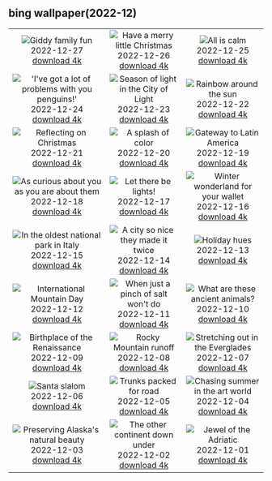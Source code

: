 ## bing wallpaper(2022-12)

|  |  |  |
| :----: | :----: | :----: |
| ![Giddy family fun](https://cn.bing.com/th?id=OHR.BeverleyWestwood_EN-CN2008531462_UHD.jpg&pid=hp&w=384&h=216&rs=1&c=4) <br/>2022-12-27 [download 4k](https://cn.bing.com/th?id=OHR.BeverleyWestwood_EN-CN2008531462_UHD.jpg)| ![Have a merry little Christmas](https://cn.bing.com/th?id=OHR.ChristmasSouvenir_EN-CN1876621947_UHD.jpg&pid=hp&w=384&h=216&rs=1&c=4) <br/>2022-12-26 [download 4k](https://cn.bing.com/th?id=OHR.ChristmasSouvenir_EN-CN1876621947_UHD.jpg)| ![All is calm](https://cn.bing.com/th?id=OHR.AmalgaTree_EN-CN1501740369_UHD.jpg&pid=hp&w=384&h=216&rs=1&c=4) <br/>2022-12-25 [download 4k](https://cn.bing.com/th?id=OHR.AmalgaTree_EN-CN1501740369_UHD.jpg)|
| !['I've got a lot of problems with you penguins!'](https://cn.bing.com/th?id=OHR.GentooGrievances_EN-CN1225109239_UHD.jpg&pid=hp&w=384&h=216&rs=1&c=4) <br/>2022-12-24 [download 4k](https://cn.bing.com/th?id=OHR.GentooGrievances_EN-CN1225109239_UHD.jpg)| ![Season of light in the City of Light](https://cn.bing.com/th?id=OHR.TreeGaleriesLafayette_EN-CN1043890788_UHD.jpg&pid=hp&w=384&h=216&rs=1&c=4) <br/>2022-12-23 [download 4k](https://cn.bing.com/th?id=OHR.TreeGaleriesLafayette_EN-CN1043890788_UHD.jpg)| ![Rainbow around the sun](https://cn.bing.com/th?id=OHR.SolarHalo_EN-CN0720697284_UHD.jpg&pid=hp&w=384&h=216&rs=1&c=4) <br/>2022-12-22 [download 4k](https://cn.bing.com/th?id=OHR.SolarHalo_EN-CN0720697284_UHD.jpg)|
| ![Reflecting on Christmas](https://cn.bing.com/th?id=OHR.PalaceBelvedere_EN-CN0589477206_UHD.jpg&pid=hp&w=384&h=216&rs=1&c=4) <br/>2022-12-21 [download 4k](https://cn.bing.com/th?id=OHR.PalaceBelvedere_EN-CN0589477206_UHD.jpg)| ![A splash of color](https://cn.bing.com/th?id=OHR.WinterberryBush_EN-CN0412378334_UHD.jpg&pid=hp&w=384&h=216&rs=1&c=4) <br/>2022-12-20 [download 4k](https://cn.bing.com/th?id=OHR.WinterberryBush_EN-CN0412378334_UHD.jpg)| ![Gateway to Latin America](https://cn.bing.com/th?id=OHR.SouthBeach_EN-CN0294379909_UHD.jpg&pid=hp&w=384&h=216&rs=1&c=4) <br/>2022-12-19 [download 4k](https://cn.bing.com/th?id=OHR.SouthBeach_EN-CN0294379909_UHD.jpg)|
| ![As curious about you as you are about them](https://cn.bing.com/th?id=OHR.GlacierGoats_EN-CN0209668440_UHD.jpg&pid=hp&w=384&h=216&rs=1&c=4) <br/>2022-12-18 [download 4k](https://cn.bing.com/th?id=OHR.GlacierGoats_EN-CN0209668440_UHD.jpg)| ![Let there be lights!](https://cn.bing.com/th?id=OHR.AtlantaLights_EN-CN0101975802_UHD.jpg&pid=hp&w=384&h=216&rs=1&c=4) <br/>2022-12-17 [download 4k](https://cn.bing.com/th?id=OHR.AtlantaLights_EN-CN0101975802_UHD.jpg)| ![Winter wonderland for your wallet](https://cn.bing.com/th?id=OHR.Borovets_EN-CN9303407645_UHD.jpg&pid=hp&w=384&h=216&rs=1&c=4) <br/>2022-12-16 [download 4k](https://cn.bing.com/th?id=OHR.Borovets_EN-CN9303407645_UHD.jpg)|
| ![In the oldest national park in Italy](https://cn.bing.com/th?id=OHR.GranParadiso100th_EN-CN9210952702_UHD.jpg&pid=hp&w=384&h=216&rs=1&c=4) <br/>2022-12-15 [download 4k](https://cn.bing.com/th?id=OHR.GranParadiso100th_EN-CN9210952702_UHD.jpg)| ![A city so nice they made it twice](https://cn.bing.com/th?id=OHR.InstagramHallstatt_EN-CN8858170123_UHD.jpg&pid=hp&w=384&h=216&rs=1&c=4) <br/>2022-12-14 [download 4k](https://cn.bing.com/th?id=OHR.InstagramHallstatt_EN-CN8858170123_UHD.jpg)| ![Holiday hues](https://cn.bing.com/th?id=OHR.PoinsettiaDay_EN-CN8727436237_UHD.jpg&pid=hp&w=384&h=216&rs=1&c=4) <br/>2022-12-13 [download 4k](https://cn.bing.com/th?id=OHR.PoinsettiaDay_EN-CN8727436237_UHD.jpg)|
| ![International Mountain Day](https://cn.bing.com/th?id=OHR.BuchsteinRossstein_EN-CN8442733056_UHD.jpg&pid=hp&w=384&h=216&rs=1&c=4) <br/>2022-12-12 [download 4k](https://cn.bing.com/th?id=OHR.BuchsteinRossstein_EN-CN8442733056_UHD.jpg)| ![When just a pinch of salt won't do](https://cn.bing.com/th?id=OHR.SaltDesert_EN-CN8094920334_UHD.jpg&pid=hp&w=384&h=216&rs=1&c=4) <br/>2022-12-11 [download 4k](https://cn.bing.com/th?id=OHR.SaltDesert_EN-CN8094920334_UHD.jpg)| ![What are these ancient animals?](https://cn.bing.com/th?id=OHR.NorwayMuskox_EN-CN7806818932_UHD.jpg&pid=hp&w=384&h=216&rs=1&c=4) <br/>2022-12-10 [download 4k](https://cn.bing.com/th?id=OHR.NorwayMuskox_EN-CN7806818932_UHD.jpg)|
| ![Birthplace of the Renaissance](https://cn.bing.com/th?id=OHR.FlorenceAerial_EN-CN7618762067_UHD.jpg&pid=hp&w=384&h=216&rs=1&c=4) <br/>2022-12-09 [download 4k](https://cn.bing.com/th?id=OHR.FlorenceAerial_EN-CN7618762067_UHD.jpg)| ![Rocky Mountain runoff](https://cn.bing.com/th?id=OHR.TangleCreekFalls_EN-CN7426691565_UHD.jpg&pid=hp&w=384&h=216&rs=1&c=4) <br/>2022-12-08 [download 4k](https://cn.bing.com/th?id=OHR.TangleCreekFalls_EN-CN7426691565_UHD.jpg)| ![Stretching out in the Everglades](https://cn.bing.com/th?id=OHR.GreatEgret_EN-CN7304368615_UHD.jpg&pid=hp&w=384&h=216&rs=1&c=4) <br/>2022-12-07 [download 4k](https://cn.bing.com/th?id=OHR.GreatEgret_EN-CN7304368615_UHD.jpg)|
| ![Santa slalom](https://cn.bing.com/th?id=OHR.StNick_EN-CN7143468951_UHD.jpg&pid=hp&w=384&h=216&rs=1&c=4) <br/>2022-12-06 [download 4k](https://cn.bing.com/th?id=OHR.StNick_EN-CN7143468951_UHD.jpg)| ![Trunks packed for road](https://cn.bing.com/th?id=OHR.KilimanjaroElephants_EN-CN6957582255_UHD.jpg&pid=hp&w=384&h=216&rs=1&c=4) <br/>2022-12-05 [download 4k](https://cn.bing.com/th?id=OHR.KilimanjaroElephants_EN-CN6957582255_UHD.jpg)| ![Chasing summer in the art world](https://cn.bing.com/th?id=OHR.MiamiDT_EN-CN6839349899_UHD.jpg&pid=hp&w=384&h=216&rs=1&c=4) <br/>2022-12-04 [download 4k](https://cn.bing.com/th?id=OHR.MiamiDT_EN-CN6839349899_UHD.jpg)|
| ![Preserving Alaska's natural beauty](https://cn.bing.com/th?id=OHR.BraidedRiverDelta_EN-CN6729858850_UHD.jpg&pid=hp&w=384&h=216&rs=1&c=4) <br/>2022-12-03 [download 4k](https://cn.bing.com/th?id=OHR.BraidedRiverDelta_EN-CN6729858850_UHD.jpg)| ![The other continent down under](https://cn.bing.com/th?id=OHR.AntarcticaDay_EN-CN1991577182_UHD.jpg&pid=hp&w=384&h=216&rs=1&c=4) <br/>2022-12-02 [download 4k](https://cn.bing.com/th?id=OHR.AntarcticaDay_EN-CN1991577182_UHD.jpg)| ![Jewel of the Adriatic](https://cn.bing.com/th?id=OHR.RovinjCroatia_EN-CN1919439143_UHD.jpg&pid=hp&w=384&h=216&rs=1&c=4) <br/>2022-12-01 [download 4k](https://cn.bing.com/th?id=OHR.RovinjCroatia_EN-CN1919439143_UHD.jpg)|
